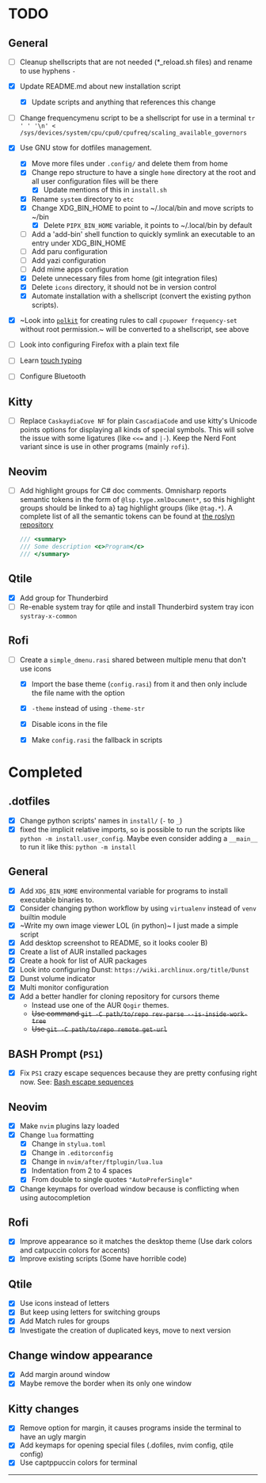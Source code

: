 # TODO

## General

- [ ] Cleanup shellscripts that are not needed (*_reload.sh files) and
   rename to use hyphens `-`

- [x] Update README.md about new installation script
  - [x] Update scripts and anything that references this change

- [ ] Change frequencymenu script to be a shellscript for use in a terminal
   `tr ' ' '\n' < /sys/devices/system/cpu/cpu0/cpufreq/scaling_available_governors`

- [x] Use GNU stow for dotfiles management.
  - [x] Move more files under `.config/` and delete them from home
  - [x] Change repo structure to have a single `home` directory at the
     root and all user configuration files will be there
       - [x] Update mentions of this in `install.sh`
  - [x] Rename `system` directory to `etc`
  - [x] Change XDG_BIN_HOME to point to ~/.local/bin and move scripts to ~/bin
    - [x] Delete `PIPX_BIN_HOME` variable, it points to ~/.local/bin by
       default
  - [ ] Add a 'add-bin' shell function to quickly symlink an executable
     to an entry under XDG_BIN_HOME
  - [ ] Add paru configuration
  - [ ] Add yazi configuration
  - [ ] Add mime apps configuration
  - [x] Delete unnecessary files from home (git integration files)
  - [x] Delete `icons` directory, it should not be in version control
  - [x] Automate installation with a shellscript (convert the existing
     python scripts).
- [x] ~Look into [`polkit`](https://polkit.pages.freedesktop.org/polkit/) for creating rules to
   call `cpupower frequency-set` without root permission.~
   will be converted to a shellscript, see above

- [ ] Look into configuring Firefox with a plain text file
- [ ] Learn [touch typing](https://www.typingclub.com/)
- [ ] Configure Bluetooth


## Kitty

- [ ] Replace `CaskaydiaCove NF` for plain `CascadiaCode` and use kitty's Unicode points
    options for displaying all kinds of special symbols. This will solve the issue with
    some ligatures (like `<<=` and `|-`). Keep the Nerd Font variant since is use in other
    programs (mainly `rofi`).

## Neovim

- [ ] Add highlight groups for C# doc comments. Omnisharp reports semantic tokens
    in the form of `@lsp.type.xmlDocument*`, so this highlight groups should be linked to a}
    tag highlight groups (like `@tag.*`).
    A complete list of all the semantic tokens can be found at [the roslyn repository][roslyn-semantic-tokens]

  ```cs
  /// <summary>
  /// Some description <c>Program</c>
  /// </summary>
  ```


## Qtile
- [x] Add group for Thunderbird
- [ ] Re-enable system tray for qtile and install Thunderbird system tray icon `systray-x-common`

## Rofi
- [ ] Create a `simple_dmenu.rasi` shared between multiple menu that don't use icons
  - [x] Import the base theme (`config.rasi`) from it and then only include the file name with the option
  - [x] `-theme` instead of using `-theme-str`
  - [x] Disable icons in the file
  - [x] Make `config.rasi` the fallback in scripts



# Completed

## .dotfiles

- [x] Change python scripts' names in `install/` (`-` to `_`)
- [x] fixed the implicit relative imports, so is possible to run the scripts like
      `python -m install.user_config`. Maybe even consider adding a `__main__`
      to run it like this: `python -m install`

## General

- [x] Add `XDG_BIN_HOME` environmental variable for programs to install
  executable binaries to.
- [x] Consider changing python workflow by using `virtualenv` instead of `venv` builtin module
- [x] ~Write my own image viewer LOL (in python)~ I just made a simple script
- [x] Add desktop screenshot to README, so it looks cooler B)
- [x] Create a list of AUR installed packages
- [x] Create a hook for list of AUR packages
- [x] Look into configuring Dunst: `https://wiki.archlinux.org/title/Dunst`
- [x] Dunst volume indicator
- [x] Multi monitor configuration
- [x] Add a better handler for cloning repository for cursors theme
  - Instead use one of the AUR `Qogir` themes.
  - ~~Use command `git -C path/to/repo rev-parse --is-inside-work-tree`~~
  - ~~Use `git -C path/to/repo remote get-url`~~

## BASH Prompt (`PS1`)

- [x] Fix `PS1` crazy escape sequences because they are pretty confusing right now. See: [Bash escape sequences](/notes/tips.md#bash-escape-sequences)

## Neovim

- [x] Make `nvim` plugins lazy loaded
- [x] Change `lua` formatting
  - [x] Change in `stylua.toml`
  - [x] Change in `.editorconfig`
  - [x] Change in `nvim/after/ftplugin/lua.lua`
  - [x] Indentation from 2 to 4 spaces
  - [x] From double to single quotes `"AutoPreferSingle"`
- [x] Change keymaps for overload window because is conflicting when using autocompletion

## Rofi
- [x] Improve appearance so it matches the desktop theme (Use dark colors and catpuccin colors for accents)
- [x] Improve existing scripts (Some have horrible code)

## Qtile
- [x] Use icons instead of letters
- [x] But keep using letters for switching groups
- [x] Add Match rules for groups
- [x] Investigate the creation of duplicated keys, move to next version

## Change window appearance
- [x] Add margin around window
- [x] Maybe remove the border when its only one window

## Kitty changes
- [x] Remove option for margin, it causes programs inside the terminal to have an ugly margin
- [x] Add keymaps for opening special files (.dofiles, nvim config, qtile config)
- [x] Use captppuccin colors for terminal

---

[roslyn-semantic-tokens]: https://github.com/dotnet/roslyn/src/Workspaces/Core/Portable/Classification/ClassificationTypeNames.cs#L57C8-L77C24
